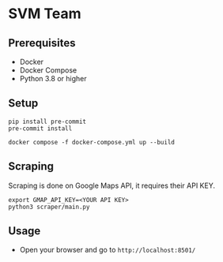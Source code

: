 # SVM Team

## Prerequisites
- Docker
- Docker Compose
- Python 3.8 or higher

## Setup
```
pip install pre-commit
pre-commit install
```
```
docker compose -f docker-compose.yml up --build
```

## Scraping
Scraping is done on Google Maps API, it requires their API KEY.
```
export GMAP_API_KEY=<YOUR API KEY>
python3 scraper/main.py
```

## Usage
- Open your browser and go to `http://localhost:8501/`
